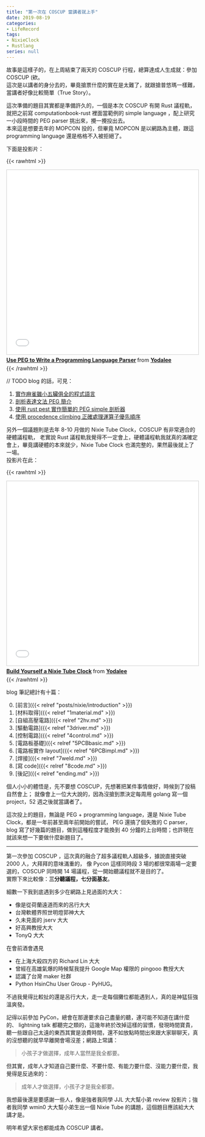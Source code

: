 ```yaml
---
title: "第一次在 COSCUP 當講者就上手"
date: 2019-08-19
categories:
- LifeRecord
tags:
- NixieClock
- Rustlang
series: null
---
```


故事是這樣子的，在上周結束了兩天的 COSCUP 行程，總算達成人生成就：參加 COSCUP (欸。  
這次是以講者的身分去的，畢竟搶票什麼的實在是太難了，就跟搶普悠瑪一樣難，當講者好像比較簡單（True Story）。  
<!--more-->

這次準備的題目其實都是準備許久的，一個是本次 COSCUP 有開 Rust 議程軌，就把之前寫 computationbook-rust 裡面當範例的 simple language ，配上研究一小段時間的 PEG parser 挑出來，攪一攪投出去。  
本來這是想要去年的 MOPCON 投的，但畢竟 MOPCON 是以網路為主體，跟這 programming language 還是格格不入被拒絕了。  

下面是投影片：  

{{< rawhtml >}}
<iframe src="//www.slideshare.net/slideshow/embed_code/key/JZO90DpXew5ERO" width="595" height="485" frameborder="0" marginwidth="0" marginheight="0" scrolling="no" style="border:1px solid #CCC; border-width:1px; margin-bottom:5px; max-width: 100%;" allowfullscreen> </iframe> <div style="margin-bottom:5px"> <strong> <a href="//www.slideshare.net/youtang5/use-peg-to-write-a-programming-language-parser" title="Use PEG to Write a Programming Language Parser" target="_blank">Use PEG to Write a Programming Language Parser</a> </strong> from <strong><a href="https://www.slideshare.net/youtang5" target="_blank">Yodalee</a></strong> </div>
{{< /rawhtml >}}

// TODO
blog 的話，可見：
1. [實作麻雀雖小五臟俱全的程式語言](https://yodalee.blogspot.com/2018/06/simple-lang.html)
2. [剖析表達文法 PEG 簡介](https://yodalee.blogspot.com/2018/05/peg.html)
3. [使用 rust pest 實作簡單的 PEG simple 剖析器](https://yodalee.blogspot.com/2018/05/rust-pest-peg-simple.html)
4. [使用 procedence climbing 正確處理運算子優先順序](https://yodalee.blogspot.com/2018/05/procedence-climbing.html)  

另外一個議題則是去年 8-10 月做的 Nixie Tube Clock，COSCUP 有非常適合的硬體議程軌，
老實說 Rust 議程軌我覺得不一定會上，硬體議程軌我就真的滿確定會上，畢竟講硬體的本來就少，Nixie Tube Clock 也滿完整的，果然最後就上了一場。  
投影片在此：  

{{< rawhtml >}}
<iframe src="//www.slideshare.net/slideshow/embed_code/key/11K9jKO6FS1aym" width="595" height="485" frameborder="0" marginwidth="0" marginheight="0" scrolling="no" style="border:1px solid #CCC; border-width:1px; margin-bottom:5px; max-width: 100%;" allowfullscreen> </iframe> <div style="margin-bottom:5px"> <strong> <a href="//www.slideshare.net/youtang5/build-yourself-a-nixie-tube-clock" title="Build Yourself a Nixie Tube Clock" target="_blank">Build Yourself a Nixie Tube Clock</a> </strong> from <strong><a href="https://www.slideshare.net/youtang5" target="_blank">Yodalee</a></strong> </div>
{{< /rawhtml >}}

blog 筆記總計有十篇：  

0. [前言]({{< relref "posts/nixie/introduction" >}})
1. [材料取得]({{< relref "1material.md" >}})
2. [自組高壓電路]({{< relref "2hv.md" >}})
3. [驅動電路]({{< relref "3driver.md" >}})
4. [控制電路]({{< relref "4control.md" >}})
5. [電路板基礎]({{< relref "5PCBbasic.md" >}})
6. [電路板實作 layout]({{< relref "6PCBimpl.md" >}})
7. [焊接]({{< relref "7weld.md" >}})
8. [寫 code]({{< relref "8code.md" >}})
9. [後記]({{< relref "ending.md" >}})

個人小小的體悟是，先不要想 COSCUP，先想著把某件事情做好，時候到了投稿自然會上；
就像會上一位大大說的，因為沒搶到票決定每周用 golang 寫一個 project，52 週之後就當講者了。  

這次投上的題目，無論是 PEG + programming language，還是 Nixie Tube Clock，都是一年前甚至兩年前開始的嘗試，
PEG 還搞了個失敗的 C parser，blog 寫了好幾篇的題目，做到這種程度才能換到 40 分鐘的上台時間；也許現在就該來想一下要做什麼新題目了。  

----  

第一次參加 COSCUP ，這次真的融合了超多議程軌人超級多，據說直接突破 2000 人，大拜拜的意味滿重的，
像 Pycon 這樣同時段 3 場的都很常兩場一定要選的，COSCUP 同時開 14 場議程，從一開始聽議程就不是目的了。  
實際下來比較像：**三分聽議程，七分面基友**。  

細數一下我到底遇到多少在網路上見過面的大大：
* 像是從荷蘭遠道而來的呂行大大
* 台灣軟體界照世明燈郭神大大
* 久未見面的 jserv 大大
* 好高興教授大大
* TonyQ 大大

在會前酒會遇見
* 在上海大殺四方的 Richard Lin 大大
* 曾經在高雄氣爆的時候幫我提升 Google Map 權限的 pingooo 教授大大
* 認識了台灣 maker 社群
* Python HsinChu User Group - PyHUG。  

不過我覺得比較扯的還是呂行大大，走一走每個攤位都能遇到人，真的是神猛狂強溫爽發。  

記得以前參加 PyCon，總會在那邊要求自己盡量的聽，連可能不知道在講什麼的、 lightning talk 都聽完之類的，這幾年終於改掉這樣的習慣，發現時間寶貴，聽一些跟自己太遠的東西其實是浪費時間，還不如放點時間出來跟大家聊聊天，真的沒想聽的就早早離開會場沒差；網路上常講：  

> 小孩子才做選擇，成年人當然是我全都要。  

但其實，成年人才知道自己要什麼、不要什麼、有能力要什麼、沒能力要什麼，我覺得是反過來的：  

> 成年人才做選擇，小孩子才是我全都要。  

我想最後還是要感謝一些人，像是強者我同學 JJL 大大幫小弟 review 投影片；強者我同學 wmin0 大大幫小弟生出一個 Nixie Tube 的講題，這個題目應該給大大講才是。  

明年希望大家也都能成為 COSCUP 講者。  